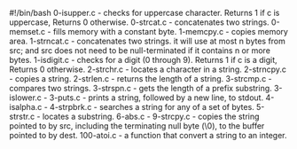 #!/bin/bash
0-isupper.c - checks for uppercase character. Returns 1 if c is uppercase, Returns 0 otherwise.
0-strcat.c - concatenates two strings.
0-memset.c - fills memory with a constant byte.
1-memcpy.c - copies memory area.
1-strncat.c - concatenates two strings. it will use at most n bytes from src; and src does not need to be null-terminated if it contains n or more bytes.
1-isdigit.c - checks for a digit (0 through 9). Returns 1 if c is a digit, Returns 0 otherwise.
2-strchr.c - locates a character in a string.
2-strncpy.c - copies a string.
2-strlen.c - returns the length of a string.
3-strcmp.c - compares two strings.
3-strspn.c - gets the length of a prefix substring.
3-islower.c - 
3-puts.c - prints a string, followed by a new line, to stdout.
4-isalpha.c - 
4-strpbrk.c - searches a string for any of a set of bytes.
5-strstr.c - locates a substring.
6-abs.c - 
9-strcpy.c - copies the string pointed to by src, including the terminating null byte (\0), to the buffer pointed to by dest.
100-atoi.c - a function that convert a string to an integer.
